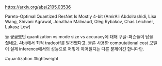 https://arxiv.org/abs/2105.03536

Pareto-Optimal Quantized ResNet Is Mostly 4-bit (AmirAli Abdolrashidi, Lisa Wang, Shivani Agrawal, Jonathan Malmaud, Oleg Rybakov, Chas Leichner, Lukasz Lew)

늘 궁금했던 quantization vs mode size vs accuracy에 대해 구글-퍼슨들이 답을 줬네요. 4bit에서 최적 tradeoff를 발견했다고. 물론 사용한 computational cost 모델이 실제 inference에서의 성능으로 어떻게 이어질지는 다른 문제이긴 합니다만.

#quantization #lightweight 